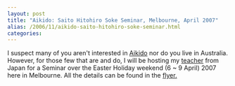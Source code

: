 ```yaml
---
layout: post
title: "Aikido: Saito Hitohiro Soke Seminar, Melbourne, April 2007"
alias: /2006/11/aikido-saito-hitohiro-soke-seminar.html
categories:
---
```

I suspect many of you aren't interested in [Aikido](http://en.wikipedia.org/wiki/Aikido) nor do you live in Australia. However, for those few that are and do, I will be hosting my [teacher](http://en.wikipedia.org/wiki/Hitohiro_Saito) from Japan for a Seminar over the Easter Holiday weekend (6 ~ 9 April) 2007 here in Melbourne. All the details can be found in the <a href="http://www.iwamaaikido.com.au/Saito_Hitohiro_Soke_Melbourne_2007.pdf">flyer.
